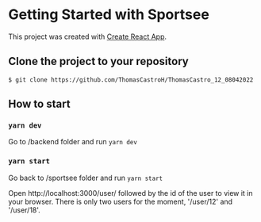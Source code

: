 # Getting Started with Sportsee

This project was created with [Create React App](https://github.com/facebook/create-react-app).

## Clone the project to your repository

```
$ git clone https://github.com/ThomasCastroH/ThomasCastro_12_08042022
```

## How to start

### `yarn dev`

Go to /backend folder and run `yarn dev`

### `yarn start`

Go back to /sportsee folder and run `yarn start`

Open http://localhost:3000/user/ followed by the id of the user to view it in your browser.
There is only two users for the moment, '/user/12' and '/user/18'.